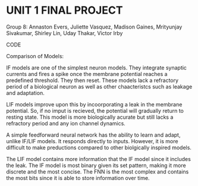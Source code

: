 # UNIT 1 FINAL PROJECT
Group 8: Annaston Evers, Juliette Vasquez, Madison Gaines, Mrityunjay Sivakumar, Shirley Lin, Uday Thakar, Victor Irby

CODE

Comparison of Models:

IF models are one of the simplest neuron models. They integrate synaptic currents and fires a spike once the membrane potential reaches a predefined threshold. They then reset. These models lack a refractory period of a biological neuron as well as other chaacteristcs such as leakage and adaptation. 

LIF models improve upon this by incoorporating a leak in the membrane potential. So, if no imput is recieved, the potential will gradually return to resting state. This model is more biologically acurate but still lacks a refractory period and any ion channel dynamics.

A simple feedforward neural network has the ability to learn and adapt, unlike IF/LIF models. It responds directly to inputs. However, it is more difficult to make preductions compared to other biolgically inspired models. 

The LIF model contains more information that the IF model since it includes the leak. The IF model is most binary given its set pattern, making it more discrete and the most concise. The FNN is the most complex and contains the most bits since it is able to store information over time. 
